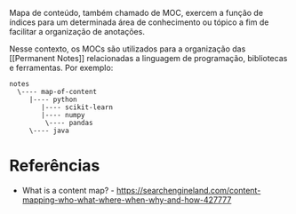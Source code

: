 Mapa de conteúdo, também chamado de MOC, exercem a função de índices para um determinada área de conhecimento ou tópico a fim de facilitar a organização de anotações.

Nesse contexto, os MOCs são utilizados para a organização das [[Permanent Notes]] relacionadas a linguagem de programação, bibliotecas e ferramentas. Por exemplo:

```
notes
  \---- map-of-content
     |---- python
        |---- scikit-learn
        |---- numpy
         \---- pandas
     \---- java
```

# Referências
- What is a content map? - https://searchengineland.com/content-mapping-who-what-where-when-why-and-how-427777